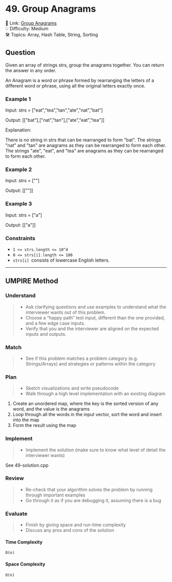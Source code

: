 # 49. Group Anagrams

🔗 Link: [Group Anagrams](https://leetcode.com/problems/group-anagrams/description/)<br>
💡 Difficulty: Medium<br>
🛠️ Topics: Array, Hash Table, String, Sorting<br>

## Question

Given an array of strings strs, group the anagrams together. You can return the answer in any order.

An Anagram is a word or phrase formed by rearranging the letters of a different word or phrase, using all the original letters exactly once.

### Example 1

Input: strs = ["eat","tea","tan","ate","nat","bat"]

Output: [["bat"],["nat","tan"],["ate","eat","tea"]]

Explanation:

There is no string in strs that can be rearranged to form "bat".
The strings "nat" and "tan" are anagrams as they can be rearranged to form each other.
The strings "ate", "eat", and "tea" are anagrams as they can be rearranged to form each other.

### Example 2

Input: strs = [""]

Output: [[""]]

### Example 3

Input: strs = ["a"]

Output: [["a"]]

### Constraints

* `1 <= strs.length <= 10^4`
* `0 <= strs[i].length <= 100`
* `strs[i] `consists of lowercase English letters.

---

## UMPIRE Method

### Understand

> - Ask clarifying questions and use examples to understand what the interviewer wants out of this problem.
> - Choose a “happy path” test input, different than the one provided, and a few edge case inputs. 
> - Verify that you and the interviewer are aligned on the expected inputs and outputs.

### Match
> - See if this problem matches a problem category (e.g. Strings/Arrays) and strategies or patterns within the category

### Plan
> - Sketch visualizations and write pseudocode
> - Walk through a high level implementation with an existing diagram

1. Create an unordered map, where the key is the sorted version of any word, and the value is the anagrams
2. Loop through all the words in the input vector, sort the word and insert into the map
3. Form the result using the map

### Implement
> - Implement the solution (make sure to know what level of detail the interviewer wants)

See 49-solution.cpp

### Review
> - Re-check that your algorithm solves the problem by running through important examples
> - Go through it as if you are debugging it, assuming there is a bug

### Evaluate
> - Finish by giving space and run-time complexity
> - Discuss any pros and cons of the solution

#### Time Complexity

`O(n)`

#### Space Complexity

`O(n)`